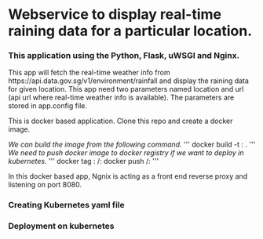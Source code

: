 # Webservice to display real-time raining data for a particular location.

### This application using the Python, Flask, uWSGI and Nginx. 

<p>This app will fetch the real-time weather info from https://api.data.gov.sg/v1/environment/rainfall and display the raining data for given location.
This app need two parameters named location and url (api url where real-time weather info is available). 
The parameters are stored in app.config file.
</p>

<p>This is docker based application. Clone this repo and create a docker image. 

*We can build the image from the following command.*
'''
docker build -t <docker-image-name>:<version> .
'''
*We need to push docker image to docker registry if we want to deploy in kubernetes.*
'''
docker tag <docker-image-name>:<version> <docker-registry>/<docker-image-name>:<version>
docker push <docker-registry>/<docker-image-name>:<version>
'''

In this docker based app, Ngnix is acting as a front end reverse proxy and listening on port 8080.
</p>

### Creating Kubernetes yaml file

### Deployment on kubernetes


